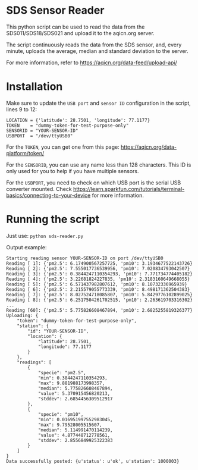 
# SDS Sensor Reader

This python script can be used to read the data from the SDS011/SDS18/SDS021 and upload it to the aqicn.org server.

The script continuously reads the data from the SDS sensor, and, every minute, uploads the average, median and standard deviation to the server.


For more information, refer to https://aqicn.org/data-feed/upload-api/

# Installation

Make sure to update the `USB port` and `sensor ID` configuration in the script, lines 9 to 12:

    LOCATION = {'latitude': 28.7501, 'longitude': 77.1177}
    TOKEN    = "dummy-token-for-test-purpose-only"
    SENSORID = "YOUR-SENSOR-ID"
    USBPORT  = "/dev/ttyUSB0"

For the `TOKEN`, you can get one from this page: https://aqicn.org/data-platform/token/

For the `SENSORID`, you can use any name less than 128 characters. This ID is only used for you to help if you have multiple sensors.

For the `USBPORT`, you need to check on which USB port is the serial USB converter mounted. Check https://learn.sparkfun.com/tutorials/terminal-basics/connecting-to-your-device for more information.

# Running the script

Just use: `python sds-reader.py`

Output example:

    Starting reading sensor YOUR-SENSOR-ID on port /dev/ttyUSB0
    Reading [ 1]: {'pm2.5': 6.174900567257725, 'pm10': 3.1934677522143726}
    Reading [ 2]: {'pm2.5': 7.555017736539956, 'pm10': 7.020834793042507}
    Reading [ 3]: {'pm2.5': 0.3844247110354293, 'pm10': 7.771734774405182}
    Reading [ 4]: {'pm2.5': 3.22681824227835, 'pm10': 2.3183160649668055}
    Reading [ 5]: {'pm2.5': 6.571437982807612, 'pm10': 8.10732336965939}
    Reading [ 6]: {'pm2.5': 2.215579055773339, 'pm10': 8.498171362504383}
    Reading [ 7]: {'pm2.5': 8.027524718085807, 'pm10': 5.8429776102899025}
    Reading [ 8]: {'pm2.5': 6.2517504261702515, 'pm10': 2.263619703316302}
    ...
    Reading [60]: {'pm2.5': 5.775826608467894, 'pm10': 2.6825255819326377}
    Uploading: {
        "token": "dummy-token-for-test-purpose-only",
        "station": {
            "id": "YOUR-SENSOR-ID",
            "location": {
                "latitude": 28.7501,
                "longitude": 77.1177
            }
        },
        "readings": [
            {
                "specie": "pm2.5",
                "min": 0.3844247110354293,
                "max": 9.881988173998357,
                "median": 5.775826608467894,
                "value": 5.370915456820213,
                "stddev": 2.6854456309512917
            },
            {
                "specie": "pm10",
                "min": 0.016951997552983045,
                "max": 9.79528005515607,
                "median": 5.114991470114239,
                "value": 4.877448712778561,
                "stddev": 2.8556849925322383
            }
        ]
    }
    Data successfully posted: {u'status': u'ok', u'station': 1000003}    